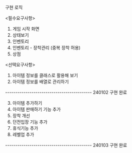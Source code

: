 구현 로직

<필수요구사항>


1. 게임 시작 화면
2. 상태보기
3. 인벤토리
4. 인벤토리 - 장착관리 (중복 장착 허용)
5. 상점

<선택요구사항>
1. 아이템 정보를 클래스로 활용해 보기
2. 아이템 정보를 배열로 관리하기

------------------------------------------- 240102 구현 완료

3. 아이템 추가하기
4. 아이템 판매하기 기능 추가 
5. 장착 개선
6. 던전입장 기능 추가
7. 휴식기능 추가
8. 레벨업 추가

------------------------------------------- 240103 구현 완료
